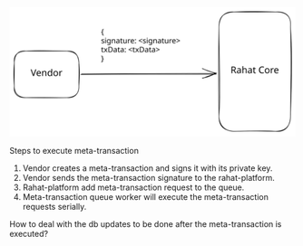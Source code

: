 
![meta-transaction](./diagrams/meta-transaction.excalidraw.svg)

Steps to execute meta-transaction

1. Vendor creates a meta-transaction and signs it with its private key.
2. Vendor sends the meta-transaction signature to the rahat-platform.
3. Rahat-platform add meta-transaction request to the queue.
4. Meta-transaction queue worker will execute the meta-transaction requests serially.


How to deal with the db updates to be done after the meta-transaction is executed?

